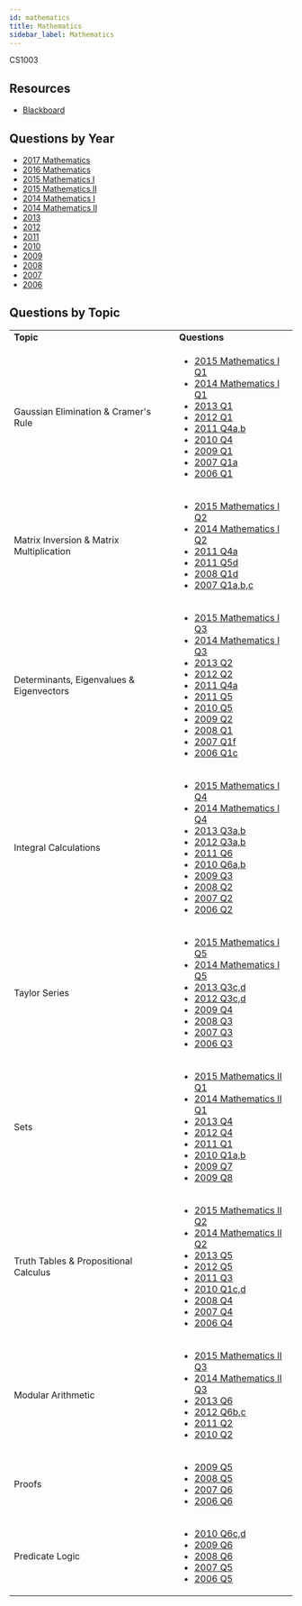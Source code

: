 ```yaml
---
id: mathematics
title: Mathematics
sidebar_label: Mathematics
---
```


CS1003

## Resources

* [Blackboard](https://mymodule.tcd.ie/)

## Questions by Year

-   [2017 Mathematics](https://www.tcd.ie/academicregistry/exams/assets/local/past-papers2017/CS/CS1003-2.PDF)
-   [2016 Mathematics](https://www.tcd.ie/academicregistry/exams/assets/local/past-papers2016/CS/CS1003-2.PDF)
-   [2015 Mathematics I](https://www.tcd.ie/academicregistry/exams/assets/local/past-papers2015/CS/CS1001-1.PDF)
-   [2015 Mathematics II](https://www.tcd.ie/academicregistry/exams/assets/local/past-papers2015/CS/CS1002-1.PDF)
-   [2014 Mathematics I](https://www.tcd.ie/academicregistry/exams/assets/local/past-papers2014/CS/CS10011.pdf)
-   [2014 Mathematics II](https://www.tcd.ie/academicregistry/exams/assets/local/past-papers2014/CS/CS10021.pdf)
-   [2013](https://www.tcd.ie/academicregistry/exams/assets/local/past-papers2013/CS/XCS10011.pdf)
-   [2012](https://www.tcd.ie/Local/Exam_Papers/2012/XC/XCS10011.pdf)
-   [2011](https://www.tcd.ie/Local/Exam_Papers/2011/XC/XCS10011.pdf)
-   [2010](https://www.tcd.ie/Local/Exam_Papers/2010/XC/XCS10011.pdf)
-   [2009](https://www.tcd.ie/Local/Exam_Papers/2009/XC/XCS1BA11.pdf)
-   [2008](https://www.tcd.ie/Local/Exam_Papers/2008/XC/XCS1BA11.pdf)
-   [2007](https://www.tcd.ie/Local/Exam_Papers/2007/XC/XCS1BA11.pdf)
-   [2006](https://www.tcd.ie/Local/Exam_Papers/2006/XC/XCS1BA11.pdf)

## Questions by Topic
<table class="examQuestions" width="700px">
    <tr>
        <td><strong>Topic</strong></td>
        <td><strong>Questions</strong></td>
    </tr>
    <tr>
        <td>Gaussian Elimination &amp; Cramer's Rule</td>
        <td>
            <ul class="questions">
        <li><a href="https://www.tcd.ie/academicregistry/exams/assets/local/past-papers2015/CS/CS1001-1.PDF#page=2">2015 Mathematics I Q1</a></li>
        <li><a href="https://www.tcd.ie/academicregistry/exams/assets/local/past-papers2014/CS/CS10011.pdf#page=2">2014 Mathematics I Q1</a></li>
        <li><a href="https://www.tcd.ie/academicregistry/exams/assets/local/past-papers2013/CS/XCS10011.pdf#page=2">2013 Q1</a></li>
        <li><a href="https://www.tcd.ie/Local/Exam_Papers/2012/XC/XCS10011.pdf#page=2">2012 Q1</a></li>
        <li><a href="https://www.tcd.ie/Local/Exam_Papers/2011/XC/XCS10011.pdf#page=6">2011 Q4a,b</a></li>
        <li><a href="https://www.tcd.ie/Local/Exam_Papers/2010/XC/XCS10011.pdf#page=7">2010 Q4</a></li>
        <li><a href="https://www.tcd.ie/Local/Exam_Papers/2009/XC/XCS1BA11.pdf#page=2">2009 Q1</a></li>
        <li><a href="https://www.tcd.ie/Local/Exam_Papers/2007/XC/XCS1BA11.pdf#page=2">2007 Q1a</a></li>
        <li><a href="https://www.tcd.ie/Local/Exam_Papers/2006/XC/XCS1BA11.pdf#page=2">2006 Q1</a></li>
            </ul>
        </td>
    </tr>
    <tr>
        <td>Matrix Inversion &amp; Matrix Multiplication</td>
        <td>
            <ul class="questions">
        <li><a href="https://www.tcd.ie/academicregistry/exams/assets/local/past-papers2015/CS/CS1001-1.PDF#page=3">2015 Mathematics I Q2</a></li>
        <li><a href="https://www.tcd.ie/academicregistry/exams/assets/local/past-papers2014/CS/CS10011.pdf#page=3">2014 Mathematics I Q2</a></li>
        <li><a href="https://www.tcd.ie/Local/Exam_Papers/2011/XC/XCS10011.pdf#page=6">2011 Q4a</a></li>
        <li><a href="https://www.tcd.ie/Local/Exam_Papers/2011/XC/XCS10011.pdf#page=7">2011 Q5d</a></li>
        <li><a href="https://www.tcd.ie/Local/Exam_Papers/2008/XC/XCS1BA11.pdf#page=2">2008 Q1d</a></li>
        <li><a href="https://www.tcd.ie/Local/Exam_Papers/2007/XC/XCS1BA11.pdf#page=2">2007 Q1a,b,c</a></li>
            </ul>
        </td>
    </tr>
    <tr>
        <td>Determinants, Eigenvalues &amp; Eigenvectors</td>
        <td>
            <ul class="questions">
        <li><a href="https://www.tcd.ie/academicregistry/exams/assets/local/past-papers2015/CS/CS1001-1.PDF#page=4">2015 Mathematics I Q3</a></li>
        <li><a href="https://www.tcd.ie/academicregistry/exams/assets/local/past-papers2014/CS/CS10011.pdf#page=4">2014 Mathematics I Q3</a></li>
        <li><a href="https://www.tcd.ie/academicregistry/exams/assets/local/past-papers2013/CS/XCS10011.pdf#page=3">2013 Q2</a></li>
        <li><a href="https://www.tcd.ie/Local/Exam_Papers/2012/XC/XCS10011.pdf#page=3">2012 Q2</a></li>
        <li><a href="https://www.tcd.ie/Local/Exam_Papers/2011/XC/XCS10011.pdf#page=6">2011 Q4a</a></li>
        <li><a href="https://www.tcd.ie/Local/Exam_Papers/2011/XC/XCS10011.pdf#page=7">2011 Q5</a></li>
        <li><a href="https://www.tcd.ie/Local/Exam_Papers/2010/XC/XCS10011.pdf#page=8">2010 Q5</a></li>
        <li><a href="https://www.tcd.ie/Local/Exam_Papers/2009/XC/XCS1BA11.pdf#page=3">2009 Q2</a></li>
        <li><a href="https://www.tcd.ie/Local/Exam_Papers/2008/XC/XCS1BA11.pdf#page=2">2008 Q1</a></li>
        <li><a href="https://www.tcd.ie/Local/Exam_Papers/2007/XC/XCS1BA11.pdf#page=2&zoom=0,0,160">2007 Q1f</a></li>
        <li><a href="https://www.tcd.ie/Local/Exam_Papers/2006/XC/XCS1BA11.pdf#page=2&zoom=0,0,130">2006 Q1c</a></li>
            </ul>
        </td>
    </tr>
    <tr>
        <td>Integral Calculations</td>
        <td>
            <ul class="questions">
        <li><a href="https://www.tcd.ie/academicregistry/exams/assets/local/past-papers2015/CS/CS1001-1.PDF#page=5">2015 Mathematics I Q4</a></li>
        <li><a href="https://www.tcd.ie/academicregistry/exams/assets/local/past-papers2014/CS/CS10011.pdf#page=5">2014 Mathematics I Q4</a></li>
        <li><a href="https://www.tcd.ie/academicregistry/exams/assets/local/past-papers2013/CS/XCS10011.pdf#page=4">2013 Q3a,b</a></li>
        <li><a href="https://www.tcd.ie/Local/Exam_Papers/2012/XC/XCS10011.pdf#page=4">2012 Q3a,b</a></li>
        <li><a href="https://www.tcd.ie/Local/Exam_Papers/2011/XC/XCS10011.pdf#page=8">2011 Q6</a></li>
        <li><a href="https://www.tcd.ie/Local/Exam_Papers/2010/XC/XCS10011.pdf#page=9">2010 Q6a,b</a></li>
        <li><a href="https://www.tcd.ie/Local/Exam_Papers/2009/XC/XCS1BA11.pdf#page=4">2009 Q3</a></li>
        <li><a href="https://www.tcd.ie/Local/Exam_Papers/2008/XC/XCS1BA11.pdf#page=3">2008 Q2</a></li>
        <li><a href="https://www.tcd.ie/Local/Exam_Papers/2007/XC/XCS1BA11.pdf#page=2&zoom=0,0,870">2007 Q2</a></li>
        <li><a href="https://www.tcd.ie/Local/Exam_Papers/2006/XC/XCS1BA11.pdf#page=3">2006 Q2</a></li>
            </ul>
        </td>
    </tr>
    <tr>
        <td>Taylor Series</td>
        <td>
            <ul class="questions">
        <li><a href="https://www.tcd.ie/academicregistry/exams/assets/local/past-papers2015/CS/CS1001-1.PDF#page=6">2015 Mathematics I Q5</a></li>
        <li><a href="https://www.tcd.ie/academicregistry/exams/assets/local/past-papers2014/CS/CS10011.pdf#page=6">2014 Mathematics I Q5</a></li>
        <li><a href="https://www.tcd.ie/academicregistry/exams/assets/local/past-papers2013/CS/XCS10011.pdf#page=4">2013 Q3c,d</a></li>
        <li><a href="https://www.tcd.ie/Local/Exam_Papers/2012/XC/XCS10011.pdf#page=4">2012 Q3c,d</a></li>
        <li><a href="https://www.tcd.ie/Local/Exam_Papers/2009/XC/XCS1BA11.pdf#page=5">2009 Q4</a></li>
        <li><a href="https://www.tcd.ie/Local/Exam_Papers/2008/XC/XCS1BA11.pdf#page=3&zoom=0,0,650">2008 Q3</a></li>
        <li><a href="https://www.tcd.ie/Local/Exam_Papers/2007/XC/XCS1BA11.pdf#page=3&zoom=0,0,500">2007 Q3</a></li>
        <li><a href="https://www.tcd.ie/Local/Exam_Papers/2006/XC/XCS1BA11.pdf#page=3&zoom=0,0,500">2006 Q3</a></li>
            </ul>
        </td>
    </tr>
    <tr>
        <td>Sets</td>
        <td>
            <ul class="questions">
        <li><a href="https://www.tcd.ie/academicregistry/exams/assets/local/past-papers2015/CS/CS1002-1.PDF#page=2">2015 Mathematics II Q1</a></li>
        <li><a href="https://www.tcd.ie/academicregistry/exams/assets/local/past-papers2014/CS/CS10021.pdf#page=2">2014 Mathematics II Q1</a></li>
        <li><a href="https://www.tcd.ie/academicregistry/exams/assets/local/past-papers2013/CS/XCS10011.pdf#page=6">2013 Q4</a></li>
        <li><a href="https://www.tcd.ie/Local/Exam_Papers/2012/XC/XCS10011.pdf#page=6">2012 Q4</a></li>
        <li><a href="https://www.tcd.ie/Local/Exam_Papers/2011/XC/XCS10011.pdf#page=2">2011 Q1</a></li>
        <li><a href="https://www.tcd.ie/Local/Exam_Papers/2010/XC/XCS10011.pdf#page=2">2010 Q1a,b</a></li>
        <li><a href="https://www.tcd.ie/Local/Exam_Papers/2009/XC/XCS1BA11.pdf#page=7">2009 Q7</a></li>
        <li><a href="https://www.tcd.ie/Local/Exam_Papers/2009/XC/XCS1BA11.pdf#page=8&zoom=0,0,500">2009 Q8</a></li>
            </ul>
        </td>
    </tr>
    <tr>
        <td>Truth Tables &amp; Propositional Calculus</td>
        <td>
            <ul class="questions">
        <li><a href="https://www.tcd.ie/academicregistry/exams/assets/local/past-papers2015/CS/CS1002-1.PDF#page=3">2015 Mathematics II Q2</a></li>
        <li><a href="https://www.tcd.ie/academicregistry/exams/assets/local/past-papers2014/CS/CS10021.pdf#page=3">2014 Mathematics II Q2</a></li>
        <li><a href="https://www.tcd.ie/academicregistry/exams/assets/local/past-papers2013/CS/XCS10011.pdf#page=7">2013 Q5</a></li>
        <li><a href="https://www.tcd.ie/Local/Exam_Papers/2012/XC/XCS10011.pdf#page=7">2012 Q5</a></li>
        <li><a href="https://www.tcd.ie/Local/Exam_Papers/2011/XC/XCS10011.pdf#page=5">2011 Q3</a></li>
        <li><a href="https://www.tcd.ie/Local/Exam_Papers/2010/XC/XCS10011.pdf#page=2&zoom=0,0,250">2010 Q1c,d</a></li>
        <li><a href="https://www.tcd.ie/Local/Exam_Papers/2008/XC/XCS1BA11.pdf#page=4">2008 Q4</a></li>
        <li><a href="https://www.tcd.ie/Local/Exam_Papers/2007/XC/XCS1BA11.pdf#page=4&zoom=0,0,360">2007 Q4</a></li>
        <li><a href="https://www.tcd.ie/Local/Exam_Papers/2006/XC/XCS1BA11.pdf#page=4">2006 Q4</a></li>
            </ul>
        </td>
    </tr>
    <tr>
        <td>Modular Arithmetic</td>
        <td>
            <ul class="questions">
        <li><a href="https://www.tcd.ie/academicregistry/exams/assets/local/past-papers2015/CS/CS1002-1.PDF#page=6">2015 Mathematics II Q3</a></li>
        <li><a href="https://www.tcd.ie/academicregistry/exams/assets/local/past-papers2014/CS/CS10021.pdf#page=5">2014 Mathematics II Q3</a></li>
        <li><a href="https://www.tcd.ie/academicregistry/exams/assets/local/past-papers2013/CS/XCS10011.pdf#page=9">2013 Q6</a></li>
        <li><a href="https://www.tcd.ie/Local/Exam_Papers/2012/XC/XCS10011.pdf#page=9&zoom=0,0,150">2012 Q6b,c</a></li>
        <li><a href="https://www.tcd.ie/Local/Exam_Papers/2011/XC/XCS10011.pdf#page=4">2011 Q2</a></li>
        <li><a href="https://www.tcd.ie/Local/Exam_Papers/2010/XC/XCS10011.pdf#page=4">2010 Q2</a></li>
            </ul>
        </td>
    </tr>
    <tr>
        <td>Proofs</td>
        <td>
            <ul class="questions">
        <li><a href="https://www.tcd.ie/Local/Exam_Papers/2009/XC/XCS1BA11.pdf#page=6">2009 Q5</a></li>
        <li><a href="https://www.tcd.ie/Local/Exam_Papers/2008/XC/XCS1BA11.pdf#page=5">2008 Q5</a></li>
        <li><a href="https://www.tcd.ie/Local/Exam_Papers/2007/XC/XCS1BA11.pdf#page=6">2007 Q6</a></li>
        <li><a href="https://www.tcd.ie/Local/Exam_Papers/2006/XC/XCS1BA11.pdf#page=6">2006 Q6</a></li>
            </ul>
        </td>
    </tr>
    <tr>
        <td>Predicate Logic</td>
        <td>
            <ul class="questions">
        <li><a href="https://www.tcd.ie/Local/Exam_Papers/2010/XC/XCS10011.pdf#page=9">2010 Q6c,d</a></li>
        <li><a href="https://www.tcd.ie/Local/Exam_Papers/2009/XC/XCS1BA11.pdf#page=6&zoom=0,0,500">2009 Q6</a></li>
        <li><a href="https://www.tcd.ie/Local/Exam_Papers/2008/XC/XCS1BA11.pdf#page=5&zoom=0,0,540">2008 Q6</a></li>
        <li><a href="https://www.tcd.ie/Local/Exam_Papers/2007/XC/XCS1BA11.pdf#page=5">2007 Q5</a></li>
        <li><a href="https://www.tcd.ie/Local/Exam_Papers/2006/XC/XCS1BA11.pdf#page=5">2006 Q5</a></li>
            </ul>
        </td>
    </tr>
</table>
